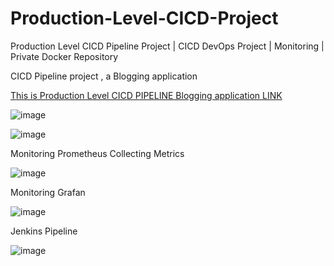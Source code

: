 # Production-Level-CICD-Project
Production Level CICD Pipeline Project | CICD DevOps Project | Monitoring | Private Docker Repository


CICD Pipeline project , a Blogging application </br>

<a href="http://acaee1d911a1b441a8e48ebef27e7fd0-159198251.ap-south-1.elb.amazonaws.com/"> This is Production Level CICD PIPELINE Blogging application LINK </a>


![image](https://github.com/user-attachments/assets/b44e138d-d646-4b11-923a-872ac3cb401e)

![image](https://github.com/user-attachments/assets/cbe525c7-23ca-47cc-be8a-841ac3a9e2cc)

Monitoring Prometheus Collecting Metrics

![image](https://github.com/user-attachments/assets/d60d6cdd-4671-482b-ace0-199923e5f3d1)

Monitoring Grafan

![image](https://github.com/user-attachments/assets/8bfdb7f0-4e2b-4647-a29e-5a4f409e81b2)

Jenkins Pipeline

![image](https://github.com/user-attachments/assets/a9ac23bb-3637-4be7-a908-0148d22b5abc)


